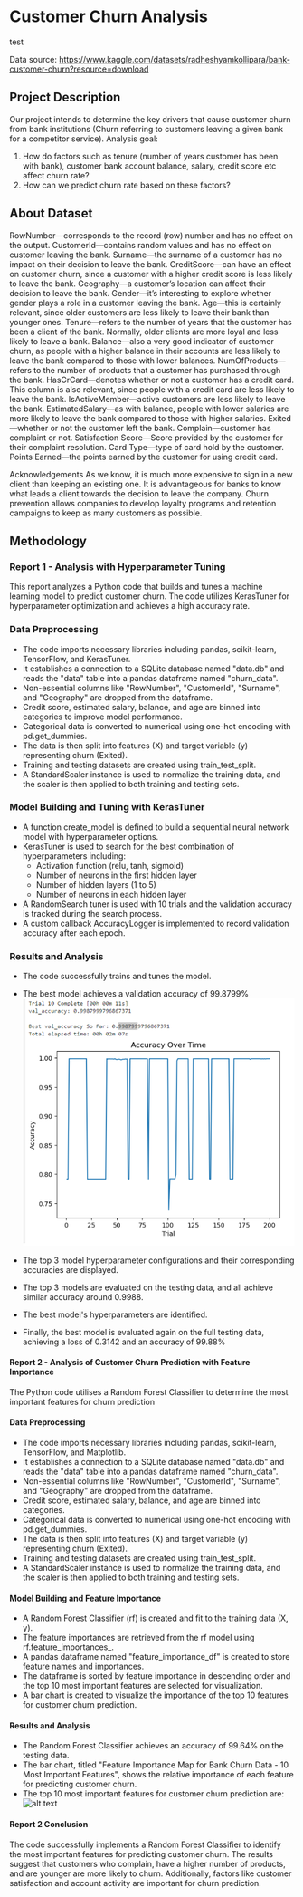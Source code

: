 # Customer Churn Analysis
test

Data source:
https://www.kaggle.com/datasets/radheshyamkollipara/bank-customer-churn?resource=download


## Project Description
Our project intends to determine the key drivers that cause customer churn from bank institutions (Churn referring to customers leaving a given bank for a competitor service).
Analysis goal:
1. How do factors such as tenure (number of years customer has been with bank), customer bank account balance, salary, credit score etc affect churn rate?
2. How can we predict churn rate based on these factors?


## About Dataset
RowNumber—corresponds to the record (row) number and has no effect on the output.
CustomerId—contains random values and has no effect on customer leaving the bank.
Surname—the surname of a customer has no impact on their decision to leave the bank.
CreditScore—can have an effect on customer churn, since a customer with a higher credit score is less likely to leave the bank.
Geography—a customer’s location can affect their decision to leave the bank.
Gender—it’s interesting to explore whether gender plays a role in a customer leaving the bank.
Age—this is certainly relevant, since older customers are less likely to leave their bank than younger ones.
Tenure—refers to the number of years that the customer has been a client of the bank. Normally, older clients are more loyal and less likely to leave a bank.
Balance—also a very good indicator of customer churn, as people with a higher balance in their accounts are less likely to leave the bank compared to those with lower balances.
NumOfProducts—refers to the number of products that a customer has purchased through the bank.
HasCrCard—denotes whether or not a customer has a credit card. This column is also relevant, since people with a credit card are less likely to leave the bank.
IsActiveMember—active customers are less likely to leave the bank.
EstimatedSalary—as with balance, people with lower salaries are more likely to leave the bank compared to those with higher salaries.
Exited—whether or not the customer left the bank.
Complain—customer has complaint or not.
Satisfaction Score—Score provided by the customer for their complaint resolution.
Card Type—type of card hold by the customer.
Points Earned—the points earned by the customer for using credit card.

Acknowledgements
As we know, it is much more expensive to sign in a new client than keeping an existing one.
It is advantageous for banks to know what leads a client towards the decision to leave the company. Churn prevention allows companies to develop loyalty programs and retention campaigns to keep as many customers as possible.


## Methodology

### Report 1 - Analysis with Hyperparameter Tuning
This report analyzes a Python code that builds and tunes a machine learning model to predict customer churn. The code utilizes KerasTuner for hyperparameter optimization and achieves a high accuracy rate.

### Data Preprocessing
- The code imports necessary libraries including pandas, scikit-learn, TensorFlow, and KerasTuner.
- It establishes a connection to a SQLite database named "data.db" and reads the "data" table into a pandas dataframe named "churn_data".
- Non-essential columns like "RowNumber", "CustomerId", "Surname", and "Geography" are dropped from the dataframe.
- Credit score, estimated salary, balance, and age are binned into categories to improve model performance.
- Categorical data is converted to numerical using one-hot encoding with pd.get_dummies.
- The data is then split into features (X) and target variable (y) representing churn (Exited).
- Training and testing datasets are created using train_test_split.
- A StandardScaler instance is used to normalize the training data, and the scaler is then applied to both training and testing sets.

### Model Building and Tuning with KerasTuner
- A function create_model is defined to build a sequential neural network model with hyperparameter options.
- KerasTuner is used to search for the best combination of hyperparameters including:
    * Activation function (relu, tanh, sigmoid)
    * Number of neurons in the first hidden layer
    * Number of hidden layers (1 to 5)
    * Number of neurons in each hidden layer
- A RandomSearch tuner is used with 10 trials and the validation accuracy is tracked during the search process.
- A custom callback AccuracyLogger is implemented to record validation accuracy after each epoch.

### Results and Analysis
- The code successfully trains and tunes the model.
- The best model achieves a validation accuracy of 99.8799%
![alt text](./Images/best_accuracy_99_879_percent.PNG)

- The top 3 model hyperparameter configurations and their corresponding accuracies are displayed.
- The top 3 models are evaluated on the testing data, and all achieve similar accuracy around 0.9988.
- The best model's hyperparameters are identified.
- Finally, the best model is evaluated again on the full testing data, achieving a loss of 0.3142 and an accuracy of 99.88%
 

#### Report 2 - Analysis of Customer Churn Prediction with Feature Importance
The Python code utilises a Random Forest Classifier to determine the most important features for churn prediction

#### Data Preprocessing
- The code imports necessary libraries including pandas, scikit-learn, TensorFlow, and Matplotlib.
- It establishes a connection to a SQLite database named "data.db" and reads the "data" table into a pandas dataframe named "churn_data".
- Non-essential columns like "RowNumber", "CustomerId", "Surname", and "Geography" are dropped from the dataframe.
- Credit score, estimated salary, balance, and age are binned into categories.
- Categorical data is converted to numerical using one-hot encoding with pd.get_dummies.
- The data is then split into features (X) and target variable (y) representing churn (Exited).
- Training and testing datasets are created using train_test_split.
- A StandardScaler instance is used to normalize the training data, and the scaler is then applied to both training and testing sets.

#### Model Building and Feature Importance
- A Random Forest Classifier (rf) is created and fit to the training data (X, y).
- The feature importances are retrieved from the rf model using rf.feature_importances_.
- A pandas dataframe named "feature_importance_df" is created to store feature names and importances.
- The dataframe is sorted by feature importance in descending order and the top 10 most important features are selected for visualization.
- A bar chart is created to visualize the importance of the top 10 features for customer churn prediction.

#### Results and Analysis
- The Random Forest Classifier achieves an accuracy of 99.64% on the testing data.
- The bar chart, titled "Feature Importance Map for Bank Churn Data - 10 Most Important Features", shows the relative importance of each feature for predicting customer churn.
- The top 10 most important features for customer churn prediction are:
![alt text](./Images/important_feature_for_bank_churn_data.PNG)

#### Report 2 Conclusion
The code successfully implements a Random Forest Classifier to identify the most important features for predicting customer churn. The results suggest that customers who complain, have a higher number of products, and are younger are more likely to churn. Additionally, factors like customer satisfaction and account activity are important for churn prediction.

[Images/important_feature_for_bank_churn_data.png]: Images/important_features_for_bank_churn_data.png
[Images/best_accuracy_99_879_percent.png]: Images/best_accuracy_99_879_percent.png
